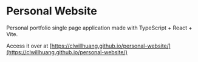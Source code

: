 # Personal Website

Personal portfolio single page application made with TypeScript + React + Vite. 

Access it over at [https://clwillhuang.github.io/personal-website/](https://clwillhuang.github.io/personal-website/)